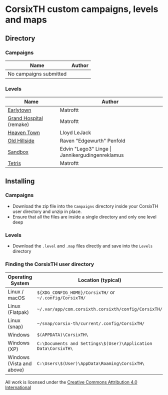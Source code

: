 # CorsixTH custom campaigns, levels and maps

## Directory

### Campaigns

| Name                   | Author |
|------------------------|--------|
| No campaigns submitted |        |

### Levels

| Name                                             | Author                                          |
|--------------------------------------------------|-------------------------------------------------|
| [Earlytown](Levels/Earlytown/)                   | Matroftt                                        |
| [Grand Hospital](Levels/GrandHospital/) (remake) | Matroftt                                        |
| [Heaven Town](Levels/HeavenTown/)                | Lloyd LeJack                                    |
| [Old Hillside](Levels/OldHillside/)              | Raven "Edgewurth" Penfold                       |
| [Sandbox](Levels/Sandbox/)                       | Edvin "Lego3" Linge \| Jannikergudingenreklamus |
| [Tetris](Levels/Tetris/)                         | Matroftt                                        |

## Installing

### Campaigns

- Download the zip file into the `Campaigns` directory inside your CorsixTH user directory and unzip in place.
- Ensure that all the files are inside a single directory and only one level deep

### Levels

- Download the `.level` and `.map` files directly and save into the `Levels` directory

### Finding the CorsixTH user directory

| Operating System          | Location (typical)                                             |
|---------------------------|----------------------------------------------------------------|
| Linux / macOS             | `${XDG_CONFIG_HOME}/CorsixTH/` or `~/.config/CorsixTH/`        |
| Linux (Flatpak)           | `~/.var/app/com.corsixth.corsixth/config/CorsixTH/`            |
| Linux (snap)              | `~/snap/corsix-th/current/.config/CorsixTH/`                   |
| Windows                   | `$(APPDATA)\CorsixTH\`                                         |
| Windows (XP)              | `C:\Documents and Settings\$(User)\Application Data\CorsixTH\` |
| Windows (Vista and above) | `C:\Users\$(User)\AppData\Roaming\CorsixTH\`                   |

All work is licensed under the [Creative Commons Attribution 4.0 International](https://creativecommons.org/licenses/by/4.0/)
